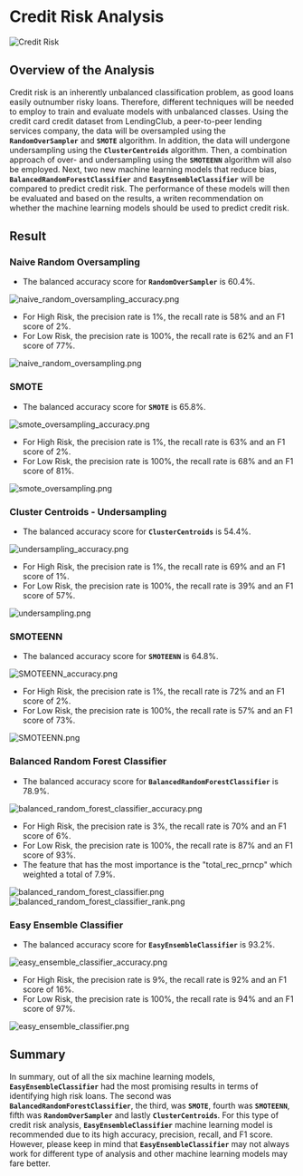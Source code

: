 # Credit Risk Analysis
![Credit Risk](https://media.marketrealist.com/brand-img/3s7UQMyYo/2160x1130/uploads/2019/10/bank-credit-risk.jpg)
## Overview of the Analysis
Credit risk is an inherently unbalanced classification problem, as good loans easily outnumber risky loans. Therefore, different techniques will be needed to employ to train and evaluate models with unbalanced classes. Using the credit card credit dataset from LendingClub, a peer-to-peer lending services company, the data will be oversampled using the **`RandomOverSampler`**  and **`SMOTE`**  algorithm. In addition, the data will undergone undersampling using the **`ClusterCentroids`** algorithm. Then, a combination approach of over- and undersampling using the **`SMOTEENN`** algorithm will also be employed. Next, two new machine learning models that reduce bias, **`BalancedRandomForestClassifier`** and **`EasyEnsembleClassifier`** will be compared to predict credit risk. The performance of these models will then be evaluated and based on the results, a writen recommendation on whether the machine learning models should be used to predict credit risk.

## Result

### Naive Random Oversampling
- The balanced accuracy score for **`RandomOverSampler`** is 60.4%.

![naive_random_oversampling_accuracy.png](https://github.com/kntln/Credit_Risk_Analysis/blob/main/figures/naive_random_oversampling_accuracy.png)

- For High Risk, the precision rate is 1%, the recall rate is 58% and an F1 score of 2%.
- For Low Risk, the precision rate is 100%, the recall rate is 62% and an F1 score of 77%.

![naive_random_oversampling.png](https://github.com/kntln/Credit_Risk_Analysis/blob/main/figures/naive_random_oversampling.png)


### SMOTE
- The balanced accuracy score for **`SMOTE`** is 65.8%.

![smote_oversampling_accuracy.png](https://github.com/kntln/Credit_Risk_Analysis/blob/main/figures/smote_oversampling_accuracy.png)

- For High Risk, the precision rate is 1%, the recall rate is 63% and an F1 score of 2%.
- For Low Risk, the precision rate is 100%, the recall rate is 68% and an F1 score of 81%.

![smote_oversampling.png](https://github.com/kntln/Credit_Risk_Analysis/blob/main/figures/smote_oversampling.png)


### Cluster Centroids - Undersampling
- The balanced accuracy score for **`ClusterCentroids`** is 54.4%.

![undersampling_accuracy.png](https://github.com/kntln/Credit_Risk_Analysis/blob/main/figures/undersampling_accuracy.png)

- For High Risk, the precision rate is 1%, the recall rate is 69% and an F1 score of 1%.
- For Low Risk, the precision rate is 100%, the recall rate is 39% and an F1 score of 57%.

![undersampling.png](https://github.com/kntln/Credit_Risk_Analysis/blob/main/figures/undersampling.png)

### SMOTEENN
- The balanced accuracy score for **`SMOTEENN`** is 64.8%.

![SMOTEENN_accuracy.png](https://github.com/kntln/Credit_Risk_Analysis/blob/main/figures/SMOTEENN_accuracy.png)

- For High Risk, the precision rate is 1%, the recall rate is 72% and an F1 score of 2%.
- For Low Risk, the precision rate is 100%, the recall rate is 57% and an F1 score of 73%.

![SMOTEENN.png](https://github.com/kntln/Credit_Risk_Analysis/blob/main/figures/SMOTEENN.png)


### Balanced Random Forest Classifier
- The balanced accuracy score for **`BalancedRandomForestClassifier`** is 78.9%.

![balanced_random_forest_classifier_accuracy.png](https://github.com/kntln/Credit_Risk_Analysis/blob/main/figures/balanced_random_forest_classifier_accuracy.png)

- For High Risk, the precision rate is 3%, the recall rate is 70% and an F1 score of 6%.
- For Low Risk, the precision rate is 100%, the recall rate is 87% and an F1 score of 93%.
- The feature that has the most importance is the "total_rec_prncp" which weighted a total of 7.9%. 

![balanced_random_forest_classifier.png](https://github.com/kntln/Credit_Risk_Analysis/blob/main/figures/balanced_random_forest_classifier.png)
![balanced_random_forest_classifier_rank.png](https://github.com/kntln/Credit_Risk_Analysis/blob/main/figures/balanced_random_forest_classifier_rank.png)


### Easy Ensemble Classifier
- The balanced accuracy score for **`EasyEnsembleClassifier`** is 93.2%.

![easy_ensemble_classifier_accuracy.png](https://github.com/kntln/Credit_Risk_Analysis/blob/main/figures/easy_ensemble_classifier_accuracy.png)

- For High Risk, the precision rate is 9%, the recall rate is 92% and an F1 score of 16%.
- For Low Risk, the precision rate is 100%, the recall rate is 94% and an F1 score of 97%.

![easy_ensemble_classifier.png](https://github.com/kntln/Credit_Risk_Analysis/blob/main/figures/easy_ensemble_classifier.png)


## Summary
In summary, out of all the six machine learning models, **`EasyEnsembleClassifier`** had the most promising results in terms of identifying high risk loans. The second was **`BalancedRandomForestClassifier`**, the third, was **`SMOTE`**, fourth was **`SMOTEENN`**, fifth was **`RandomOverSampler`** and lastly **`ClusterCentroids`**. For this type of credit risk analysis, **`EasyEnsembleClassifier`** machine learning model is recommended due to its high accuracy, precision, recall, and F1 score. However, please keep in mind that  **`EasyEnsembleClassifier`** may not always work for different type of analysis and other machine learning models may fare better. 
